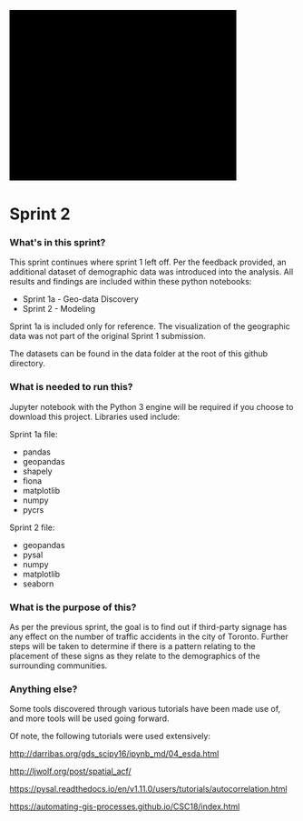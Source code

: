 ![Logo of the project](https://github.com/SgtAngle/CSDA-1050F18S1/blob/master/ShawnMills-304420/spint%201/Title.gif)
# Sprint 2

### What's in this sprint?
This sprint continues where sprint 1 left off.  Per the feedback provided, an additional dataset of demographic data was introduced into the analysis.  All results and findings are included within these python notebooks:

* Sprint 1a - Geo-data Discovery
* Sprint 2 - Modeling

Sprint 1a is included only for reference.  The visualization of the geographic data was not part of the original Sprint 1 submission.

The datasets can be found in the data folder at the root of this github directory.

### What is needed to run this?
Jupyter notebook with the Python 3 engine will be required if you choose to download this project.  Libraries used include:

Sprint 1a file:
* pandas
* geopandas
* shapely
* fiona
* matplotlib
* numpy
* pycrs

Sprint 2 file:
* geopandas
* pysal
* numpy
* matplotlib
* seaborn


### What is the purpose of this?
As per the previous sprint, the goal is to find out if third-party signage has any effect on the number of traffic accidents in the city of Toronto.  Further steps will be taken to determine if there is a pattern relating to the placement of these signs as they relate to the demographics of the surrounding communities.

### Anything else?
Some tools discovered through various tutorials have been made use of, and more tools will be used going forward.  

Of note, the following tutorials were used extensively:  

http://darribas.org/gds_scipy16/ipynb_md/04_esda.html

http://ljwolf.org/post/spatial_acf/

https://pysal.readthedocs.io/en/v1.11.0/users/tutorials/autocorrelation.html

https://automating-gis-processes.github.io/CSC18/index.html
